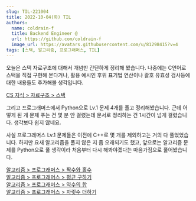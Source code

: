 ```yaml
---
slug: TIL-221004
title: 2022-10-04(화) TIL
authors:
  name: coldrain-f
  title: Backend Engineer @
  url: https://github.com/coldrain-f
  image_url: https://avatars.githubusercontent.com/u/81298415?v=4
tags: [스택, 알고리즘, 프로그래머스, TIL]
---
```


오늘은 스택 자료구조에 대해서 개념만 간단하게 정리해 봤습니다.
나중에는 C언어로 스택을 직접 구현해 본다거나,
활용 예시인 후위 표기법 연산이나 괄호 유효성 검사등에 대한 내용들도 추가해볼 생각입니다.

[CS 지식 > 자료구조 > 스택](https://coldrain-f.netlify.app/cs/dataStructure/%EC%8A%A4%ED%83%9D)

그리고 프로그래머스에서 Python으로 Lv.1 문제 4개를 풀고 정리해봤습니다.
근데 어떻게 된 게 문제 푸는 건 몇 분 안 걸렸는데 문서로 정리하는 건 1시간이 넘게 걸렸습니다. 생각보다 쉽지 않네요.

사실 프로그래머스 Lv.1 문제들은 이전에 C++로 몇 개를 제외하고는 거의 다 풀었었습니다.
하지만 요새 알고리즘을 풀지 않은 지 좀 오래되기도 했고, 앞으로는 알고리즘 문제를 Python으로 풀 생각이라
처음부터 다시 해봐야겠다는 마음가짐으로 풀어봤습니다.

[알고리즘 > 프로그래머스 > 짝수와 홀수](http://localhost:3000/algorithm/%ED%94%84%EB%A1%9C%EA%B7%B8%EB%9E%98%EB%A8%B8%EC%8A%A4/Lv.%201/%EC%A7%9D%EC%88%98%EC%99%80-%ED%99%80%EC%88%98) <br/>
[알고리즘 > 프로그래머스 > 평균 구하기](http://localhost:3000/algorithm/%ED%94%84%EB%A1%9C%EA%B7%B8%EB%9E%98%EB%A8%B8%EC%8A%A4/Lv.%201/%ED%8F%89%EA%B7%A0-%EA%B5%AC%ED%95%98%EA%B8%B0) <br/>
[알고리즘 > 프로그래머스 > 약수의 합](http://localhost:3000/algorithm/%ED%94%84%EB%A1%9C%EA%B7%B8%EB%9E%98%EB%A8%B8%EC%8A%A4/Lv.%201/%EC%95%BD%EC%88%98%EC%9D%98-%ED%95%A9) <br/>
[알고리즘 > 프로그래머스 > 자릿수 더하기](http://localhost:3000/algorithm/%ED%94%84%EB%A1%9C%EA%B7%B8%EB%9E%98%EB%A8%B8%EC%8A%A4/Lv.%201/%EC%9E%90%EB%A6%BF%EC%88%98-%EB%8D%94%ED%95%98%EA%B8%B0)
